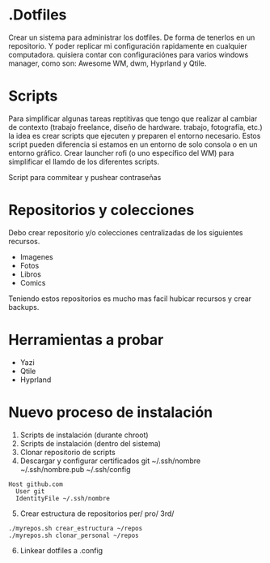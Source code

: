 # .Dotfiles
Crear un sistema para administrar los dotfiles. De forma de tenerlos en un repositorio. Y poder replicar mi configuración rapidamente en cualquier computadora.
quisiera contar con configuraciónes para varios windows manager, como son: Awesome WM, dwm, Hyprland y Qtile.

# Scripts
Para simplificar algunas tareas reptitivas que tengo que realizar al cambiar de contexto (trabajo freelance, diseño de hardware. trabajo, fotografía, etc.) la idea es crear scripts que ejecuten y preparen el entorno necesario. Estos script pueden diferencia si estamos en un entorno de solo consola o en un entorno gráfico. Crear launcher rofi (o uno específico del WM) para simplificar el llamdo de los diferentes scripts.

Script para commitear y pushear contraseñas


# Repositorios y colecciones
Debo crear repositorio y/o colecciones centralizadas de los siguientes recursos.
- Imagenes
- Fotos
- Libros
- Comics

Teniendo estos repositorios es mucho mas facil hubicar recursos y crear backups.

# Herramientas a probar
- Yazi
- Qtile
- Hyprland

# Nuevo proceso de instalación
1. Scripts de instalación (durante chroot)
2. Scripts de instalación (dentro del sistema)
3. Clonar repositorio de scripts
4. Descargar y configurar certificados git
    ~/.ssh/nombre
    ~/.ssh/nombre.pub
    ~/.ssh/config

```
Host github.com
  User git
  IdentityFile ~/.ssh/nombre
```
5. Crear estructura de repositorios
    per/
    pro/
    3rd/
```
./myrepos.sh crear_estructura ~/repos
./myrepos.sh clonar_personal ~/repos
```
6. Linkear dotfiles a .config

